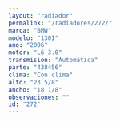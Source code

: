 ```yaml
---
layout: "radiador"
permalink: "/radiadores/272/"
marca: "BMW"
modelo: "130I"
ano: "2006"
motor: "L6 3.0"
transmision: "Automática"
parte: "438456"
clima: "Con clima"
alto: "23 5/8"
ancho: "18 1/8"
observaciones: ""
id: "272"
---
```



